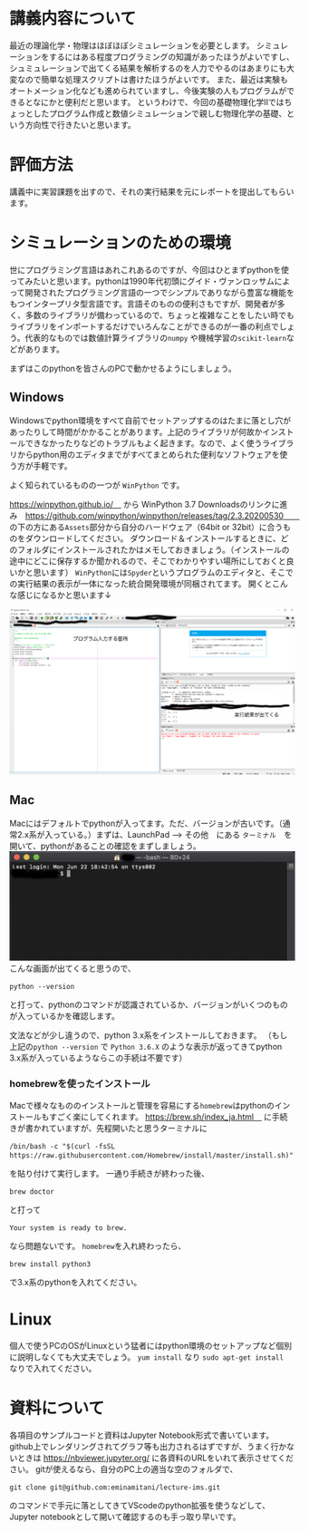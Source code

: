 # 講義内容について

最近の理論化学・物理はほぼほぼシミュレーションを必要とします。
シミュレーションをするにはある程度プログラミングの知識があったほうがよいですし、
シュミュレーションで出てくる結果を解析するのを人力でやるのはあまりにも大変なので簡単な処理スクリプトは書けたほうがよいです。
また、最近は実験もオートメーション化なども進められていますし、今後実験の人もプログラムができるとなにかと便利だと思います。
というわけで、今回の基礎物理化学IIではちょっとしたプログラム作成と数値シミュレーションで親しむ物理化学の基礎、という方向性で行きたいと思います。

# 評価方法
講義中に実習課題を出すので、それの実行結果を元にレポートを提出してもらいます。

# シミュレーションのための環境
世にプログラミング言語はあれこれあるのですが、今回はひとまずpythonを使ってみたいと思います。pythonは1990年代初頭にグイド・ヴァンロッサムによって開発されたプログラミング言語の一つでシンプルでありながら豊富な機能をもつインタープリタ型言語です。言語そのものの便利さもですが、開発者が多く、多数のライブラリが備わっているので、ちょっと複雑なことをしたい時でもライブラリをインポートするだけでいろんなことができるのが一番の利点でしょう。代表的なものでは数値計算ライブラリの`numpy` や機械学習の`scikit-learn`などがあります。

まずはこのpythonを皆さんのPCで動かせるようにしましょう。

## Windows
Windowsでpython環境をすべて自前でセットアップするのはたまに落とし穴があったりして時間がかかることがあります。上記のライブラリが何故かインストールできなかったりなどのトラブルもよく起きます。なので、よく使うライブラリからpython用のエディタまでがすべてまとめられた便利なソフトウェアを使う方が手軽です。

よく知られているものの一つが `WinPython` です。

https://winpython.github.io/　
から
WinPython 3.7 Downloadsのリンクに進み　https://github.com/winpython/winpython/releases/tag/2.3.20200530　　
の下の方にある`Assets`部分から自分のハードウェア（64bit or 32bit）に合うものをダウンロードしてください。
ダウンロード＆インストールするときに、どのフォルダにインストールされたかはメモしておきましょう。（インストールの途中にどこに保存するか聞かれるので、そこでわかりやすい場所にしておくと良いかと思います）
`WinPython`には`Spyder`というプログラムのエディタと、そこでの実行結果の表示が一体になった統合開発環境が同梱されてます。
開くとこんな感じになるかと思います↓

![](img/Windows-Spyder.png)



## Mac
Macにはデフォルトでpythonが入ってます。ただ、バージョンが古いです。（通常2.x系が入っている。）まずは、LaunchPad --> その他　にある `ターミナル`　を開いて、pythonがあることの確認をまずしましょう。
![](img/mac-terminal.png)
こんな画面が出てくると思うので、
```
python --version
```
と打って、pythonのコマンドが認識されているか、バージョンがいくつのものが入っているかを確認します。

文法などが少し違うので、python 3.x系をインストールしておきます。
（もし上記の`python --version` で `Python 3.6.X` のような表示が返ってきてpython 3.x系が入っているようならこの手続は不要です）

### homebrewを使ったインストール
Macで様々なもののインストールと管理を容易にする`homebrew`はpythonのインストールもすごく楽にしてくれます。
https://brew.sh/index_ja.html　
に手続きが書かれていますが、先程開いたと思うターミナルに

```
/bin/bash -c "$(curl -fsSL https://raw.githubusercontent.com/Homebrew/install/master/install.sh)"
```
を貼り付けて実行します。
一通り手続きが終わった後、
```
brew doctor
```
と打って
```
Your system is ready to brew.
```
なら問題ないです。
`homebrew`を入れ終わったら、
```
brew install python3
```
で3.x系のpythonを入れてください。

# Linux
個人で使うPCのOSがLinuxという猛者にはpython環境のセットアップなど個別に説明しなくても大丈夫でしょう。
`yum install` なり `sudo apt-get install`　なりで入れてください。 


# 資料について
各項目のサンプルコードと資料はJupyter Notebook形式で書いています。
github上でレンダリングされてグラフ等も出力されるはずですが、うまく行かないときは
https://nbviewer.jupyter.org/
に各資料のURLをいれて表示させてください。
gitが使えるなら、自分のPC上の適当な空のフォルダで、
```
git clone git@github.com:eminamitani/lecture-ims.git
```
のコマンドで手元に落としてきてVScodeのpython拡張を使うなどして、
Jupyter notebookとして開いて確認するのも手っ取り早いです。
